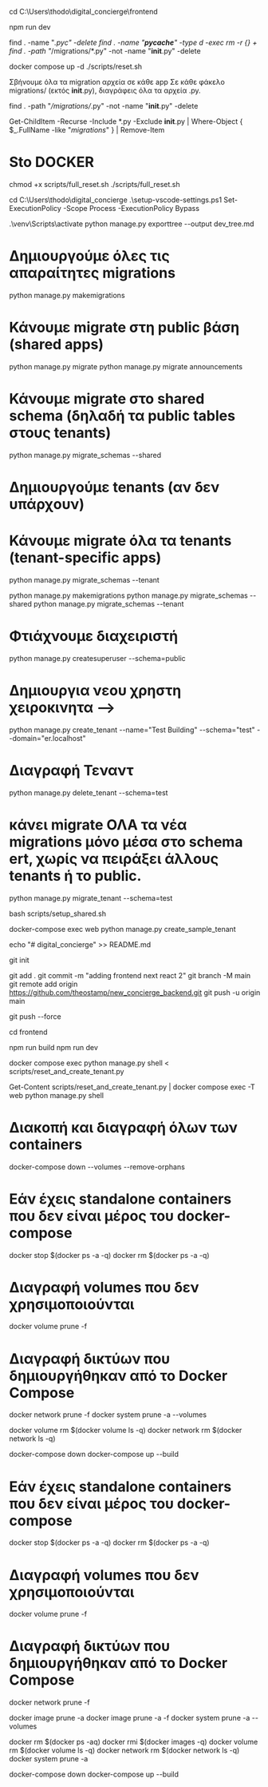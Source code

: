 cd C:\Users\thodo\digital_concierge\frontend    

npm run dev

<!-- diagrafh olvn  -->


find . -name "*.pyc" -delete
find . -name "__pycache__" -type d -exec rm -r {} +
find . -path "*/migrations/*.py" -not -name "__init__.py" -delete

docker compose up -d
./scripts/reset.sh
<!-- diagrafh olvn  -->
Σβήνουμε όλα τα migration αρχεία σε κάθε app
Σε κάθε φάκελο migrations/ (εκτός __init__.py), διαγράφεις όλα τα αρχεία .py.

find . -path "*/migrations/*.py" -not -name "__init__.py" -delete


Get-ChildItem -Recurse -Include *.py -Exclude __init__.py | Where-Object { $_.FullName -like "*migrations*" } | Remove-Item

# Sto DOCKER

chmod +x scripts/full_reset.sh
./scripts/full_reset.sh



cd C:\Users\thodo\digital_concierge
.\setup-vscode-settings.ps1
Set-ExecutionPolicy -Scope Process -ExecutionPolicy Bypass


.\venv\Scripts\activate
python manage.py exporttree --output dev_tree.md



# Δημιουργούμε όλες τις απαραίτητες migrations
python manage.py makemigrations

# Κάνουμε migrate στη public βάση (shared apps)
python manage.py migrate
python manage.py migrate announcements

# Κάνουμε migrate στο shared schema (δηλαδή τα public tables στους tenants)
python manage.py migrate_schemas --shared

# Δημιουργούμε tenants (αν δεν υπάρχουν)

# Κάνουμε migrate όλα τα tenants (tenant-specific apps)
python manage.py migrate_schemas --tenant



python manage.py makemigrations
python manage.py migrate_schemas --shared
python manage.py migrate_schemas --tenant

# Φτιάχνουμε διαχειριστή
python manage.py createsuperuser --schema=public





# Δημιουργια νεου χρηστη χειροκινητα -->
python manage.py create_tenant --name="Test Building" --schema="test" --domain="er.localhost"

# Διαγραφή Τεναντ
python manage.py delete_tenant --schema=test

# κάνει migrate ΟΛΑ τα νέα migrations μόνο μέσα στο schema ert, χωρίς να πειράξει άλλους tenants ή το public.
python manage.py migrate_tenant --schema=test


bash scripts/setup_shared.sh

docker-compose exec web python manage.py create_sample_tenant

echo "# digital_concierge" >> README.md


git init

git add .
git commit -m "adding frontend next react 2"
git branch -M main
git remote add origin https://github.com/theostamp/new_concierge_backend.git
git push -u origin main

git push --force

cd frontend

npm run build
npm run dev



docker compose exec python manage.py shell < scripts/reset_and_create_tenant.py


Get-Content scripts/reset_and_create_tenant.py | docker compose exec -T web python manage.py shell






# Διακοπή και διαγραφή όλων των containers
docker-compose down --volumes --remove-orphans

# Εάν έχεις standalone containers που δεν είναι μέρος του docker-compose
docker stop $(docker ps -a -q)
docker rm $(docker ps -a -q)

# Διαγραφή volumes που δεν χρησιμοποιούνται
docker volume prune -f

# Διαγραφή δικτύων που δημιουργήθηκαν από το Docker Compose
docker network prune -f
docker system prune -a --volumes

docker volume rm $(docker volume ls -q)
docker network rm $(docker network ls -q)


docker-compose down
docker-compose up --build


# Εάν έχεις standalone containers που δεν είναι μέρος του docker-compose

docker stop $(docker ps -a -q)
docker rm $(docker ps -a -q)

# Διαγραφή volumes που δεν χρησιμοποιούνται

docker volume prune -f

# Διαγραφή δικτύων που δημιουργήθηκαν από το Docker Compose

docker network prune -f

docker image prune -a
docker image prune -a -f
docker system prune -a --volumes

docker rm $(docker ps -aq)
docker rmi $(docker images -q)
docker volume rm $(docker volume ls -q)
docker network rm $(docker network ls -q)
docker system prune -a

docker-compose down
docker-compose up --build
